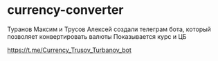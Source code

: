 # currency-converter
Туранов Максим и Трусов Алексей создали телеграм бота,
который позволяет конвертировать валюты
Показывается курс и ЦБ

https://t.me/Currency_Trusov_Turbanov_bot
